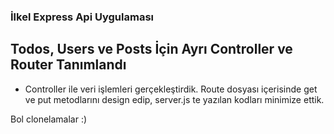 ### İlkel Express Api Uygulaması

## Todos, Users ve Posts İçin Ayrı Controller ve Router Tanımlandı

- Controller ile veri işlemleri gerçekleştirdik. Route dosyası içerisinde get ve put metodlarını design edip, server.js te yazılan kodları minimize ettik.

Bol clonelamalar :)


